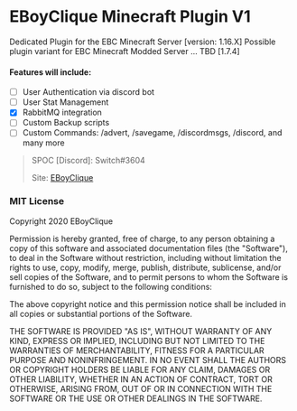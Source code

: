 # EBoyClique Minecraft Plugin V1

Dedicated Plugin for the EBC Minecraft Server [version: 1.16.X]
Possible plugin variant for EBC Minecraft Modded Server ... TBD [1.7.4]
#### Features will include:
- [ ] User Authentication via discord bot
- [ ]  User Stat Management
- [x]  RabbitMQ integration
- [ ]  Custom Backup scripts
- [ ] Custom Commands: /advert, /savegame, /discordmsgs, /discord, and many more

> SPOC [Discord]: Switch#3604
>
> Site: [EBoyClique](https://eboyclique.com/)

### MIT License
Copyright 2020 EBoyClique

Permission is hereby granted, free of charge, to any person obtaining a copy of this software and associated documentation files (the "Software"), to deal in the Software without restriction, including without limitation the rights to use, copy, modify, merge, publish, distribute, sublicense, and/or sell copies of the Software, and to permit persons to whom the Software is furnished to do so, subject to the following conditions:

The above copyright notice and this permission notice shall be included in all copies or substantial portions of the Software.

THE SOFTWARE IS PROVIDED "AS IS", WITHOUT WARRANTY OF ANY KIND, EXPRESS OR IMPLIED, INCLUDING BUT NOT LIMITED TO THE WARRANTIES OF MERCHANTABILITY, FITNESS FOR A PARTICULAR PURPOSE AND NONINFRINGEMENT. IN NO EVENT SHALL THE AUTHORS OR COPYRIGHT HOLDERS BE LIABLE FOR ANY CLAIM, DAMAGES OR OTHER LIABILITY, WHETHER IN AN ACTION OF CONTRACT, TORT OR OTHERWISE, ARISING FROM, OUT OF OR IN CONNECTION WITH THE SOFTWARE OR THE USE OR OTHER DEALINGS IN THE SOFTWARE.
